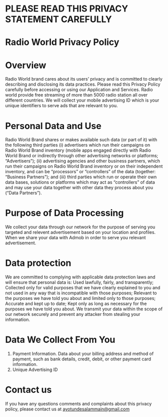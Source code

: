 # PLEASE READ THIS PRIVACY STATEMENT CAREFULLY

# Radio World Privacy Policy
# Overview
Radio World brand cares about its users’ privacy and is committed to clearly describing and disclosing its data practices. Please read this Privacy Policy carefully before accessing or using our Application and Services.
Radio world provide free streaming of more than 5000 radio station all over different countries.
We will collect your mobile advertising ID which is your unique identifiers to serve ads that are relevant to you.

# Personal Data and Use
Radio World Brand shares or makes available such data (or part of it) with the following third parties (i) advertisers  which run their campaigns on Radio World Brand inventory (mobile apps engaged directly with Radio World Brand or indirectly through other advertising networks or platforms; “Advertisers”); (ii) advertising agencies and other business partners, which run their campaigns on Radio World Brand inventory or on their independent inventory, and can be “processors” or “controllers” of the data (together: “Business Partners”); and (iii) third parties which run or operate their own data bases, solutions or platforms which may act as “controllers” of data and may use your data together with other data they process about you (“Data Partners”).

# Purpose of Data Processing
We collect your data through our network for the purpose of serving you targeted and relevent advertisement based on your location and profiles. When we share your data with Admob in order to serve you relevant advertisement.

# Data protection
We are committed to complying with applicable data protection laws and will ensure that personal data is: Used lawfully, fairly, and transparently; Collected only for valid purposes that we have clearly explained to you and not used in  any way that is incompatible with those purposes; Relevant to the purposes we have told you about and limited only to those purposes; Accurate and kept up to date; Kept only as long as necessary for the purposes we have told you about.
We transmit your data within the scope of our network securely and prevent any attacker from stealing your information.

# Data We Collect From You
 1) Payment Information. Data about your billing address and method of payment, such as bank details, credit, debit, or other payment card information.
 2) Unique Advertising ID
# Contact us
If you have any questions comments and complaints about this privacy policy, please contact us at ayotundesalammain@gmail.com


